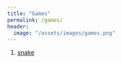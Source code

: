 ```yaml
---
title: "Games"
permalink: /games/
header:
  image: "/assets/images/games.png"
---
```


1. [snake](https://modokemdev.com/snake/)
